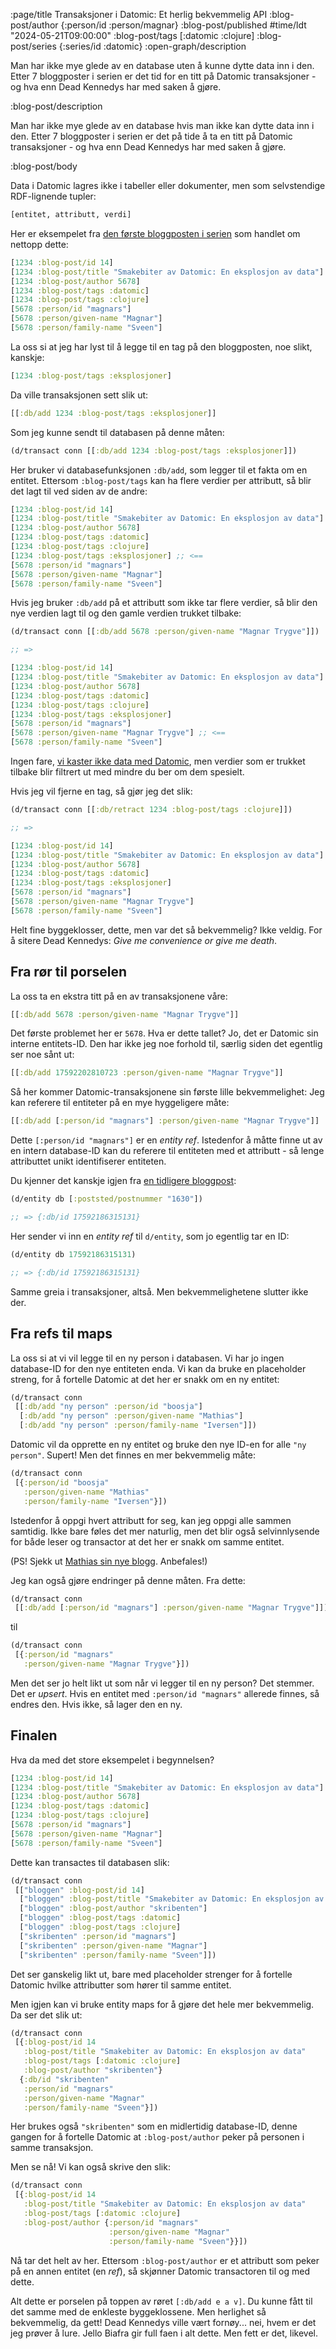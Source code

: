 :page/title Transaksjoner i Datomic: Et herlig bekvemmelig API
:blog-post/author {:person/id :person/magnar}
:blog-post/published #time/ldt "2024-05-21T09:00:00"
:blog-post/tags [:datomic :clojure]
:blog-post/series {:series/id :datomic}
:open-graph/description

Man har ikke mye glede av en database uten å kunne dytte data inn i
den. Etter 7 bloggposter i serien er det tid for en titt på Datomic
transaksjoner - og hva enn Dead Kennedys har med saken å gjøre.

:blog-post/description

Man har ikke mye glede av en database hvis man ikke kan dytte data inn i
den. Etter 7 bloggposter i serien er det på tide å ta en titt på Datomic
transaksjoner - og hva enn Dead Kennedys har med saken å gjøre.

:blog-post/body

Data i Datomic lagres ikke i tabeller eller dokumenter, men som selvstendige
RDF-lignende tupler:

```clj
[entitet, attributt, verdi]
```

Her er eksempelet fra [den første bloggposten i serien](/smak-av-datomic/) som
handlet om nettopp dette:

```clj
[1234 :blog-post/id 14]
[1234 :blog-post/title "Smakebiter av Datomic: En eksplosjon av data"]
[1234 :blog-post/author 5678]
[1234 :blog-post/tags :datomic]
[1234 :blog-post/tags :clojure]
[5678 :person/id "magnars"]
[5678 :person/given-name "Magnar"]
[5678 :person/family-name "Sveen"]
```

La oss si at jeg har lyst til å legge til en tag på den bloggposten, noe slikt,
kanskje:

```clj
[1234 :blog-post/tags :eksplosjoner]
```

Da ville transaksjonen sett slik ut:

```clj
[[:db/add 1234 :blog-post/tags :eksplosjoner]]
```

Som jeg kunne sendt til databasen på denne måten:

```clj
(d/transact conn [[:db/add 1234 :blog-post/tags :eksplosjoner]])
```

Her bruker vi databasefunksjonen `:db/add`, som legger til et fakta om en
entitet. Ettersom `:blog-post/tags` kan ha flere verdier per attributt, så blir
det lagt til ved siden av de andre:

```clj
[1234 :blog-post/id 14]
[1234 :blog-post/title "Smakebiter av Datomic: En eksplosjon av data"]
[1234 :blog-post/author 5678]
[1234 :blog-post/tags :datomic]
[1234 :blog-post/tags :clojure]
[1234 :blog-post/tags :eksplosjoner] ;; <==
[5678 :person/id "magnars"]
[5678 :person/given-name "Magnar"]
[5678 :person/family-name "Sveen"]
```

Hvis jeg bruker `:db/add` på et attributt som ikke tar flere verdier, så blir
den nye verdien lagt til og den gamle verdien trukket tilbake:

```clj
(d/transact conn [[:db/add 5678 :person/given-name "Magnar Trygve"]])

;; =>

[1234 :blog-post/id 14]
[1234 :blog-post/title "Smakebiter av Datomic: En eksplosjon av data"]
[1234 :blog-post/author 5678]
[1234 :blog-post/tags :datomic]
[1234 :blog-post/tags :clojure]
[1234 :blog-post/tags :eksplosjoner]
[5678 :person/id "magnars"]
[5678 :person/given-name "Magnar Trygve"] ;; <==
[5678 :person/family-name "Sveen"]
```

Ingen fare, [vi kaster ikke data med Datomic](/historiske-data/), men verdier
som er trukket tilbake blir filtrert ut med mindre du ber om dem spesielt.

Hvis jeg vil fjerne en tag, så gjør jeg det slik:

```clj
(d/transact conn [[:db/retract 1234 :blog-post/tags :clojure]])

;; =>

[1234 :blog-post/id 14]
[1234 :blog-post/title "Smakebiter av Datomic: En eksplosjon av data"]
[1234 :blog-post/author 5678]
[1234 :blog-post/tags :datomic]
[1234 :blog-post/tags :eksplosjoner]
[5678 :person/id "magnars"]
[5678 :person/given-name "Magnar Trygve"]
[5678 :person/family-name "Sveen"]
```

Helt fine byggeklosser, dette, men var det så bekvemmelig? Ikke veldig. For å
sitere Dead Kennedys: *Give me convenience or give me death*.

## Fra rør til porselen

La oss ta en ekstra titt på en av transaksjonene våre:

```clj
[[:db/add 5678 :person/given-name "Magnar Trygve"]]
```

Det første problemet her er `5678`. Hva er dette tallet? Jo, det er Datomic sin
interne entitets-ID. Den har ikke jeg noe forhold til, særlig siden det egentlig
ser noe sånt ut:

```clj
[[:db/add 17592202810723 :person/given-name "Magnar Trygve"]]
```

Så her kommer Datomic-transaksjonene sin første lille bekvemmelighet: Jeg kan
referere til entiteter på en mye hyggeligere måte:

```clj
[[:db/add [:person/id "magnars"] :person/given-name "Magnar Trygve"]]
```

Dette `[:person/id "magnars"]` er en *entity ref*. Istedenfor å måtte finne ut
av en intern database-ID kan du referere til entiteten med et attributt - så
lenge attributtet unikt identifiserer entiteten.

Du kjenner det kanskje igjen fra [en tidligere bloggpost](/alle-gatene-i-kommunen/):

```clj
(d/entity db [:poststed/postnummer "1630"])

;; => {:db/id 17592186315131}
```

Her sender vi inn en *entity ref* til `d/entity`, som jo egentlig tar en ID:

```clj
(d/entity db 17592186315131)

;; => {:db/id 17592186315131}
```

Samme greia i transaksjoner, altså. Men bekvemmelighetene slutter ikke der.

## Fra refs til maps

La oss si at vi vil legge til en ny person i databasen. Vi har jo ingen
database-ID for den nye entiteten enda. Vi kan da bruke en placeholder streng,
for å fortelle Datomic at det her er snakk om en ny entitet:

```clj
(d/transact conn
 [[:db/add "ny person" :person/id "boosja"]
  [:db/add "ny person" :person/given-name "Mathias"]
  [:db/add "ny person" :person/family-name "Iversen"]])
```

Datomic vil da opprette en ny entitet og bruke den nye ID-en for alle `"ny
person"`. Supert! Men det finnes en mer bekvemmelig måte:

```clj
(d/transact conn
 [{:person/id "boosja"
   :person/given-name "Mathias"
   :person/family-name "Iversen"}])
```

Istedenfor å oppgi hvert attributt for seg, kan jeg oppgi alle sammen samtidig.
Ikke bare føles det mer naturlig, men det blir også selvinnlysende for både
leser og transactor at det her er snakk om samme entitet.

(PS! Sjekk ut [Mathias sin nye blogg](https://mathivethoughts.no). Anbefales!)

Jeg kan også gjøre endringer på denne måten. Fra dette:

```clj
(d/transact conn
 [[:db/add [:person/id "magnars"] :person/given-name "Magnar Trygve"]])
```

til

```clj
(d/transact conn
 [{:person/id "magnars"
   :person/given-name "Magnar Trygve"}])
```

Men det ser jo helt likt ut som når vi legger til en ny person? Det stemmer. Det
er *upsert*. Hvis en entitet med `:person/id "magnars"` allerede finnes, så
endres den. Hvis ikke, så lager den en ny.

## Finalen

Hva da med det store eksempelet i begynnelsen?

```clj
[1234 :blog-post/id 14]
[1234 :blog-post/title "Smakebiter av Datomic: En eksplosjon av data"]
[1234 :blog-post/author 5678]
[1234 :blog-post/tags :datomic]
[1234 :blog-post/tags :clojure]
[5678 :person/id "magnars"]
[5678 :person/given-name "Magnar"]
[5678 :person/family-name "Sveen"]
```

Dette kan transactes til databasen slik:

```clj
(d/transact conn
 [["bloggen" :blog-post/id 14]
  ["bloggen" :blog-post/title "Smakebiter av Datomic: En eksplosjon av data"]
  ["bloggen" :blog-post/author "skribenten"]
  ["bloggen" :blog-post/tags :datomic]
  ["bloggen" :blog-post/tags :clojure]
  ["skribenten" :person/id "magnars"]
  ["skribenten" :person/given-name "Magnar"]
  ["skribenten" :person/family-name "Sveen"]])
```

Det ser ganskelig likt ut, bare med placeholder strenger for å fortelle Datomic
hvilke attributter som hører til samme entitet.

Men igjen kan vi bruke entity maps for å gjøre det hele mer bekvemmelig. Da ser
det slik ut:

```clj
(d/transact conn
 [{:blog-post/id 14
   :blog-post/title "Smakebiter av Datomic: En eksplosjon av data"
   :blog-post/tags [:datomic :clojure]
   :blog-post/author "skribenten"}
  {:db/id "skribenten"
   :person/id "magnars"
   :person/given-name "Magnar"
   :person/family-name "Sveen"}])
```

Her brukes også `"skribenten"` som en midlertidig database-ID, denne gangen for
å fortelle Datomic at `:blog-post/author` peker på personen i samme transaksjon.

Men se nå! Vi kan også skrive den slik:

```clj
(d/transact conn
 [{:blog-post/id 14
   :blog-post/title "Smakebiter av Datomic: En eksplosjon av data"
   :blog-post/tags [:datomic :clojure]
   :blog-post/author {:person/id "magnars"
                      :person/given-name "Magnar"
                      :person/family-name "Sveen"}}])
```

Nå tar det helt av her. Ettersom `:blog-post/author` er et attributt som peker
på en annen entitet (en *ref*), så skjønner Datomic transactoren til og med
dette.

Alt dette er porselen på toppen av røret `[:db/add e a v]`. Du kunne fått til
det samme med de enkleste byggeklossene. Men herlighet så bekvemmelig, da gett!
Dead Kennedys ville vært fornøy... nei, hvem er det jeg prøver å lure. Jello
Biafra gir full faen i alt dette. Men fett er det, likevel.
